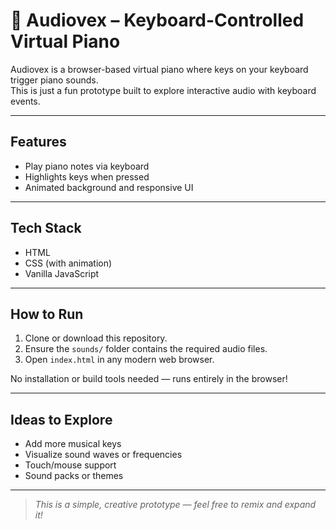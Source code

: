 # 🎹 Audiovex – Keyboard-Controlled Virtual Piano

Audiovex is a browser-based virtual piano where keys on your keyboard trigger piano sounds.  
This is just a fun prototype built to explore interactive audio with keyboard events.

---

## Features
- Play piano notes via keyboard
- Highlights keys when pressed
- Animated background and responsive UI

---

## Tech Stack
- HTML
- CSS (with animation)
- Vanilla JavaScript

---

## How to Run
1. Clone or download this repository.
2. Ensure the `sounds/` folder contains the required audio files.
3. Open `index.html` in any modern web browser.

No installation or build tools needed — runs entirely in the browser!

---

## Ideas to Explore
- Add more musical keys
- Visualize sound waves or frequencies
- Touch/mouse support
- Sound packs or themes

---

> *This is a simple, creative prototype — feel free to remix and expand it!*
